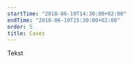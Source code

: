 ```yaml
---
startTime: "2018-06-19T14:30:00+02:00"
endTime: "2018-06-19T15:30:00+02:00"
order: 5
title: Cases
---
```

Tekst
